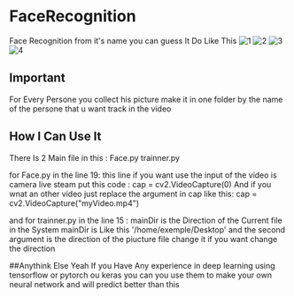 # FaceRecognition
Face Recognition from it's name you can guess 
It Do Like This 
![1](https://c.top4top.net/p_916bw9o81.png)
![2](https://b.top4top.net/p_916ro3mq1.png)
![3](https://c.top4top.net/p_916bxs822.png)
![4](https://d.top4top.net/p_9165nbb03.png)
## Important 
For Every Persone you collect his picture make it in one folder by the name of the persone that u want track in the video

## How I Can Use It 
There Is 2 Main file in this :
  Face.py
  trainner.py

for Face.py in the line 19:
  this line if you want use the input of the video is camera live steam 
  put this code :
  cap = cv2.VideoCapture(0)
  And if you wnat an other video just replace the argument in cap 
  like this:
  cap = cv2.VideoCapture("myVideo.mp4")

and for trainner.py in the line 15 :
  mainDir is the Direction of the Current file in the System
  mainDir is Like this '/home/exemple/Desktop'
  and the second argument is the direction of the piucture file
  change it if you want change the direction
  
##Anythink Else
Yeah If you Have Any experience in deep learning using tensorflow or pytorch ou keras
you can you use them to make your own neural network and will predict better than this
